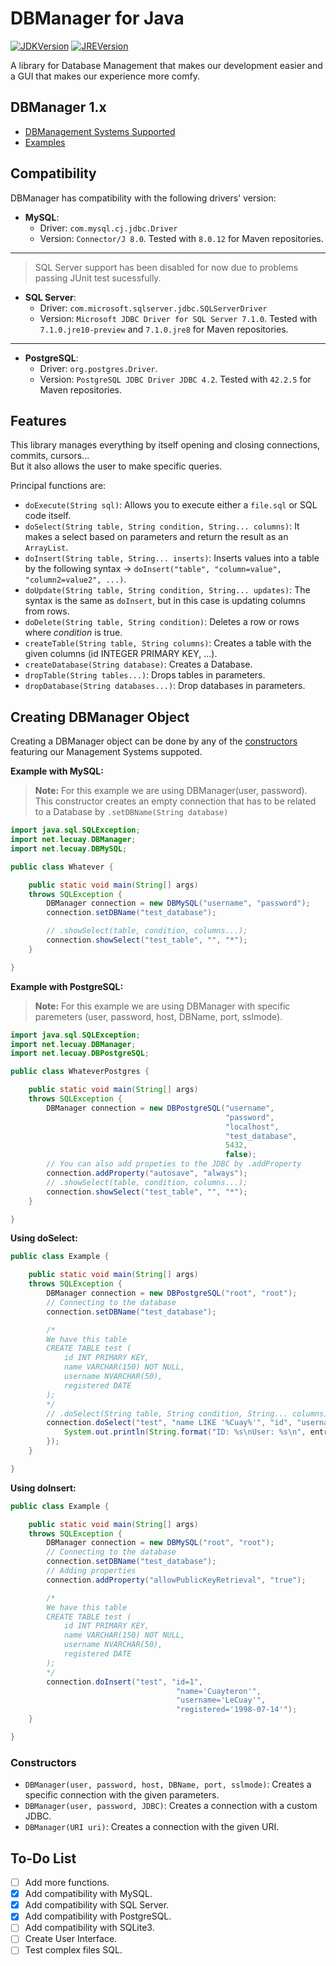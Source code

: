 # DBManager for Java

[![JDKVersion](https://img.shields.io/badge/JDK-8+-red.svg)](https://www.oracle.com/technetwork/java/javase/downloads/jdk8-downloads-2133151.html)
[![JREVersion](https://img.shields.io/badge/JRE-8+-red.svg)](https://www.oracle.com/technetwork/java/javase/downloads/jdk8-downloads-2133151.html)

A library for Database Management that makes our development easier and a GUI that makes our experience more comfy.

## DBManager 1.x

- [DBManagement Systems Supported](#compatibility)
- [Examples](#creating-dbmanager-object)

## Compatibility

DBManager has compatibility with the following drivers' version:

- **MySQL**:
  - Driver: `com.mysql.cj.jdbc.Driver`
  - Version: `Connector/J 8.0`. Tested with `8.0.12` for Maven repositories.

---

>SQL Server support has been disabled for now due to problems passing JUnit test sucessfully.

- **SQL Server**:
  - Driver: `com.microsoft.sqlserver.jdbc.SQLServerDriver`
  - Version: `Microsoft JDBC Driver for SQL Server 7.1.0`. Tested with `7.1.0.jre10-preview` and `7.1.0.jre8` for Maven repositories.

---
  
- **PostgreSQL**:
  - Driver: `org.postgres.Driver`.
  - Version: `PostgreSQL JDBC Driver JDBC 4.2`. Tested with `42.2.5` for Maven repositories.

## Features

This library manages everything by itself opening and closing connections, commits, cursors...  
But it also allows the user to make specific queries.

Principal functions are:

- `doExecute(String sql)`: Allows you to execute either a `file.sql` or SQL code itself.
- `doSelect(String table, String condition, String... columns)`: It makes a select based on parameters and return the result as an `ArrayList`.
- `doInsert(String table, String... inserts)`: Inserts values into a table by the following syntax -> `doInsert("table", "column=value", "column2=value2", ...)`.
- `doUpdate(String table, String condition, String... updates)`: The syntax is the same as `doInsert`, but in this case is updating columns from rows.
- `doDelete(String table, String condition)`: Deletes a row or rows where *condition* is true.
- `createTable(String table, String columns)`: Creates a table with the given columns (id INTEGER PRIMARY KEY, ...).
- `createDatabase(String database)`: Creates a Database.
- `dropTable(String tables...)`: Drops tables in parameters.
- `dropDatabase(String databases...)`: Drop databases in parameters.

## Creating DBManager Object

Creating a DBManager object can be done by any of the [constructors](###constructors) featuring our Management Systems suppoted.

**Example with MySQL:**

>**Note:** For this example we are using DBManager(user, password).  
>This constructor creates an empty connection that has to be related to a Database by `.setDBName(String database)`

```java
import java.sql.SQLException;
import net.lecuay.DBManager;
import net.lecuay.DBMySQL;

public class Whatever {

    public static void main(String[] args)
    throws SQLException {
        DBManager connection = new DBMySQL("username", "password");
        connection.setDBName("test_database");

        // .showSelect(table, condition, columns...);
        connection.showSelect("test_table", "", "*");
    }

}
```

**Example with PostgreSQL:**

>**Note:** For this example we are using DBManager with specific paremeters (user, password, host, DBName, port, sslmode).

```java
import java.sql.SQLException;
import net.lecuay.DBManager;
import net.lecuay.DBPostgreSQL;

public class WhateverPostgres {

    public static void main(String[] args)
    throws SQLException {
        DBManager connection = new DBPostgreSQL("username",
                                                "password",
                                                "localhost",
                                                "test_database",
                                                5432,
                                                false);
        // You can also add propeties to the JDBC by .addProperty
        connection.addProperty("autosave", "always");
        // .showSelect(table, condition, columns...);
        connection.showSelect("test_table", "", "*");
    }

}
```

**Using doSelect:**

```java
public class Example {

    public static void main(String[] args)
    throws SQLException {
        DBManager connection = new DBPostgreSQL("root", "root");
        // Connecting to the database
        connection.setDBName("test_database");

        /*
        We have this table
        CREATE TABLE test (
            id INT PRIMARY KEY,
            name VARCHAR(150) NOT NULL,
            username NVARCHAR(50),
            registered DATE
        );
        */
        // .doSelect(String table, String condition, String... columns)
        connection.doSelect("test", "name LIKE '%Cuay%'", "id", "username", "registered").forEach(entry -> {
            System.out.println(String.format("ID: %s\nUser: %s\n", entry.get("id"), entry.get("username")));
        });
    }

}
```

**Using doInsert:**

```java
public class Example {

    public static void main(String[] args)
    throws SQLException {
        DBManager connection = new DBMySQL("root", "root");
        // Connecting to the database
        connection.setDBName("test_database");
        // Adding properties
        connection.addProperty("allowPublicKeyRetrieval", "true");

        /*
        We have this table
        CREATE TABLE test (
            id INT PRIMARY KEY,
            name VARCHAR(150) NOT NULL,
            username NVARCHAR(50),
            registered DATE
        );
        */
        connection.doInsert("test", "id=1",
                                     "name='Cuayteron'",
                                     "username='LeCuay'",
                                     "registered='1998-07-14'");
    }

}
```

### Constructors

- `DBManager(user, password, host, DBName, port, sslmode)`: Creates a specific connection with the given parameters.
- `DBManager(user, password, JDBC)`: Creates a connection with a custom JDBC.
- `DBManager(URI uri)`: Creates a connection with the given URI.

## To-Do List

- [ ] Add more functions.
- [x] Add compatibility with MySQL.
- [x] Add compatibility with SQL Server.
- [x] Add compatibility with PostgreSQL.
- [ ] Add compatibility with SQLite3.
- [ ] Create User Interface.
- [ ] Test complex files SQL.